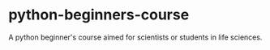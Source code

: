 # python-beginners-course
A python beginner's course aimed for scientists or students in life sciences. 

